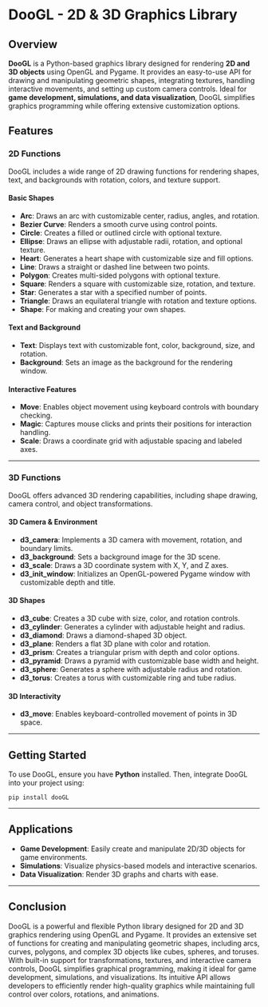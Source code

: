 # DooGL - 2D & 3D Graphics Library

## Overview

**DooGL** is a Python-based graphics library designed for rendering **2D and 3D objects** using OpenGL and Pygame. It provides an easy-to-use API for drawing and manipulating geometric shapes, integrating textures, handling interactive movements, and setting up custom camera controls. Ideal for **game development, simulations, and data visualization**, DooGL simplifies graphics programming while offering extensive customization options.

## Features

### 2D Functions
DooGL includes a wide range of 2D drawing functions for rendering shapes, text, and backgrounds with rotation, colors, and texture support.

#### **Basic Shapes**
- **Arc**: Draws an arc with customizable center, radius, angles, and rotation.
- **Bezier Curve**: Renders a smooth curve using control points.
- **Circle**: Creates a filled or outlined circle with optional texture.
- **Ellipse**: Draws an ellipse with adjustable radii, rotation, and optional texture.
- **Heart**: Generates a heart shape with customizable size and fill options.
- **Line**: Draws a straight or dashed line between two points.
- **Polygon**: Creates multi-sided polygons with optional texture.
- **Square**: Renders a square with customizable size, rotation, and texture.
- **Star**: Generates a star with a specified number of points.
- **Triangle**: Draws an equilateral triangle with rotation and texture options.
- **Shape**: For making and creating your own shapes.

#### **Text and Background**
- **Text**: Displays text with customizable font, color, background, size, and rotation.
- **Background**: Sets an image as the background for the rendering window.

#### **Interactive Features**
- **Move**: Enables object movement using keyboard controls with boundary checking.
- **Magic**: Captures mouse clicks and prints their positions for interaction handling.
- **Scale**: Draws a coordinate grid with adjustable spacing and labeled axes.

---

### 3D Functions
DooGL offers advanced 3D rendering capabilities, including shape drawing, camera control, and object transformations.

#### **3D Camera & Environment**
- **d3_camera**: Implements a 3D camera with movement, rotation, and boundary limits.
- **d3_background**: Sets a background image for the 3D scene.
- **d3_scale**: Draws a 3D coordinate system with X, Y, and Z axes.
- **d3_init_window**: Initializes an OpenGL-powered Pygame window with customizable depth and title.

#### **3D Shapes**
- **d3_cube**: Creates a 3D cube with size, color, and rotation controls.
- **d3_cylinder**: Generates a cylinder with adjustable height and radius.
- **d3_diamond**: Draws a diamond-shaped 3D object.
- **d3_plane**: Renders a flat 3D plane with color and rotation.
- **d3_prism**: Creates a triangular prism with depth and color options.
- **d3_pyramid**: Draws a pyramid with customizable base width and height.
- **d3_sphere**: Generates a sphere with adjustable radius and rotation.
- **d3_torus**: Creates a torus with customizable ring and tube radius.

#### **3D Interactivity**
- **d3_move**: Enables keyboard-controlled movement of points in 3D space.

---

## Getting Started
To use DooGL, ensure you have **Python** installed. Then, integrate DooGL into your project using:

```
pip install dooGL
```
---

## Applications
- **Game Development**: Easily create and manipulate 2D/3D objects for game environments.
- **Simulations**: Visualize physics-based models and interactive scenarios.
- **Data Visualization**: Render 3D graphs and charts with ease.

---

## Conclusion

DooGL is a powerful and flexible Python library designed for 2D and 3D graphics rendering using OpenGL and Pygame. It provides an extensive set of functions for creating and manipulating geometric shapes, including arcs, curves, polygons, and complex 3D objects like cubes, spheres, and toruses. With built-in support for transformations, textures, and interactive camera controls, DooGL simplifies graphical programming, making it ideal for game development, simulations, and visualizations. Its intuitive API allows developers to efficiently render high-quality graphics while maintaining full control over colors, rotations, and animations.
